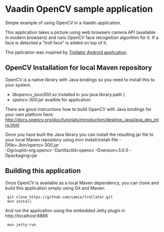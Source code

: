 # Vaadin OpenCV sample application
Simple example of using OpenCV in a Vaadin application.

This application takes a picture using web browsers camera API (available  in modern browsers) 
and runs OpenCV face recognition algorithm for it. If a face is detected a "troll face" is added 
on top of it.

This pplication was inspired by [Trollator Android application](https://play.google.com/store/apps/details?id=com.fredagapps.android.trollator).

OpenCV Installation for local Maven repository
---
OpenCV is a native library with Java bindings so you need to install this to your system.
 - *libopencv_java300.so* installed in you java.library.path (
 - *opencv-300.jar* availble for application
 
 There are good instructions how to build OpenCV with Java bindings for your own platform here: http://docs.opencv.org/doc/tutorials/introduction/desktop_java/java_dev_intro.html

Once you have built the Java library you can install the resulting jar file to your local Maven repository using
     mvn install:install-file -Dfile=./bin/opencv-300.jar \
     -DgroupId=org.opencv  -DartifactId=opencv -Dversion=3.0.0 -Dpackaging=jar


Building this application
----
Once OpenCV is available as a local Maven dependency, you can clone and build this application simply using Git and Maven:

     git clone https://github.com/samie/trollator.git
     mvn install

And run the application using the embedded Jetty plugin in http://localhost:8888

     mvn jetty:run
  
